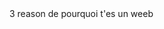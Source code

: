 
<!DOCTYPE html>
<html>
    <head>
        3 reason de pourquoi t'es un weeb
        <style>
        body {
        
           }
         </style>
    </head>
    <body>
        <p>Certaines personnes ont besoins qu'on leurs dise qui ils sont réelement,après avoir suivi ce guide, si tu remplis les critères, tu feras officilement partis des weeb refoulé.!</p>
          <p>Critère numéro 1 : Tu regardes des animes élitistes regardé par seulement 1% de la planète weeb, exemple : LAIN ou PAPRIKA. </p>
        <p>Critère numéro 2 : Tu joues à des jeux de rythmes du type OSU.</p>
        <p>Critère numéro 3 : Tu écoutes des musiques jap, en laissant le titre en jap.</p> <br>
        <p>Critère numéro 4 : Tu te permets de dire que les autres sont weeb mais tu réfutera toutes accusation de ta weebouïtée.</p><br>
          <p>CONGRATULATIONS YOU'RE A FCKING WEEB !</p>
        <img src="http://www.ici-japon.com/memberzone/upload/channel/3633__osutwitter.png"/>
    </body>
</html>
